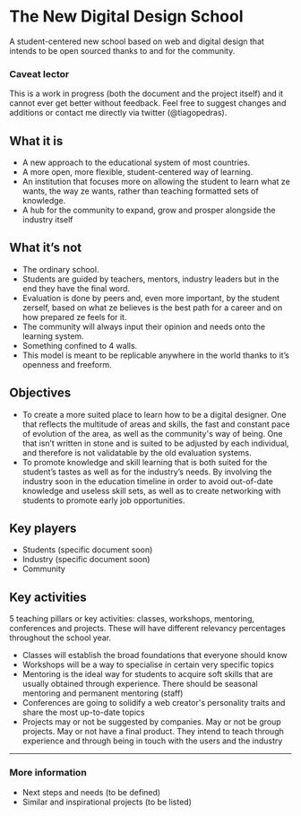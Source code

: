 The New Digital Design School
=============================

A student-centered new school based on web and digital design that intends to be open sourced thanks to and for the community.

### Caveat lector
This is a work in progress (both the document and the project itself) and it cannot ever get better without feedback. Feel free to suggest changes and additions or contact me directly via twitter (@tiagopedras).


## What it is
* A new approach to the educational system of most countries.
* A more open, more flexible, student-centered way of learning.
* An institution that focuses more on allowing the student to learn what ze wants, the way ze wants, rather than teaching formatted sets of knowledge.
* A hub for the community to expand, grow and prosper alongside the industry itself

## What it’s not
* The ordinary school.
 * Students are guided by teachers, mentors, industry leaders but in the end they have the final word.
 * Evaluation is done by peers and, even more important, by the student zerself, based on what ze believes is the best path for a career and on how prepared ze feels for it.
 * The community will always input their opinion and needs onto the learning system.
* Something confined to 4 walls.
 * This model is meant to be replicable anywhere in the world thanks to it’s openness and freeform.

## Objectives
* To create a more suited place to learn how to be a digital designer. One that reflects the multitude of areas and skills, the fast and constant pace of evolution of the area, as well as the community's way of being. One that isn’t written in stone and is suited to be adjusted by each individual, and therefore is not validatable by the old evaluation systems.
* To promote knowledge and skill learning that is both suited for the student’s tastes as well as for the industry’s needs. By involving the industry soon in the education timeline in order to avoid out-of-date knowledge and useless skill sets, as well as to create networking with students to promote early job opportunities.

## Key players
* Students (specific document soon)
* Industry (specific document soon)
* Community

## Key activities
5 teaching pillars or key activities: classes, workshops, mentoring, conferences and projects. These will have different relevancy percentages throughout the school year.
* Classes will establish the broad foundations that everyone should know
* Workshops will be a way to specialise in certain very specific topics
* Mentoring is the ideal way for students to acquire soft skills that are usually obtained through experience. There should be seasonal mentoring and permanent mentoring (staff)
* Conferences are going to solidify a web creator's personality traits and share the most up-to-date topics
* Projects may or not be suggested by companies. May or not be group projects. May or not have a final product. They intend to teach through experience and through being in touch with the users and the industry

-----------------------------

### More information
* Next steps and needs (to be defined)
* Similar and inspirational projects (to be listed)
